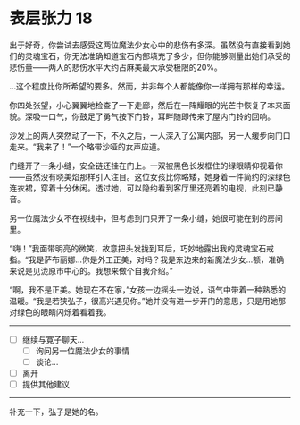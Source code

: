 # 表层张力 18

出于好奇，你尝试去感受这两位魔法少女心中的悲伤有多深。虽然没有直接看到她们的灵魂宝石，你无法准确知道宝石内部填充了多少，但你能够测量出她们承受的悲伤量——两人的悲伤水平大约占麻美最大承受极限的20%。

...这个程度比你所希望的要多。然而，并非每个人都能像你一样拥有那样的幸运。

你四处张望，小心翼翼地检查了一下走廊，然后在一阵耀眼的光芒中恢复了本来面貌。深吸一口气，你鼓足了勇气按下门铃，耳畔随即传来了屋内门铃的回响。

沙发上的两人突然动了一下，不久之后，一人深入了公寓内部，另一人缓步向门口走来。“我来了！”一个略带沙哑的女声应道。

门缝开了一条小缝，安全链还挂在门上。一双被黑色长发框住的绿眼睛仰视着你——虽然没有晓美焰那样引人注目。这位女孩比你略矮，她身着一件简约的深绿色连衣裙，穿着十分休闲。透过她，可以隐约看到客厅里还亮着的电视，此刻已静音。

另一位魔法少女不在视线中，但考虑到门只开了一条小缝，她很可能在别的房间里。

“嗨！”我面带明亮的微笑，故意把头发拢到耳后，巧妙地露出我的灵魂宝石戒指。“我是萨布丽娜...你是外工正美，对吗？我是东边来的新魔法少女...额，准确来说是见泷原市中心的。我想来做个自我介绍。”

“啊，我不是正美。她现在不在家，”女孩一边摇头一边说，语气中带着一种熟悉的温暖。“我是若狭弘子，很高兴遇见你。”她并没有进一步开门的意思，只是用她那对绿色的眼睛闪烁着看着我。

---

- [ ] 继续与寛子聊天...
  - [ ] 询问另一位魔法少女的事情
  - [ ] 谈论...
- [ ] 离开
- [ ] 提供其他建议

---

补充一下，弘子是她的名。
